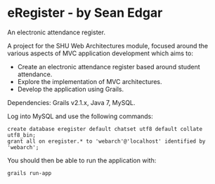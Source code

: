 eRegister - by Sean Edgar
======================

An electronic attendance register.

A project for the SHU Web Architectures module, focused around the various aspects of MVC application development which aims to:
* Create an electronic attendance register based around student attendance.
* Explore the implementation of MVC architectures.
* Develop the application using Grails.

Dependencies: Grails v2.1.x, Java 7, MySQL.

Log into MySQL and use the following commands:
```
create database eregister default chatset utf8 default collate utf8_bin;
grant all on eregister.* to 'webarch'@'localhost' identified by 'webarch';
```
You should then be able to run the application with:

```
grails run-app
```



